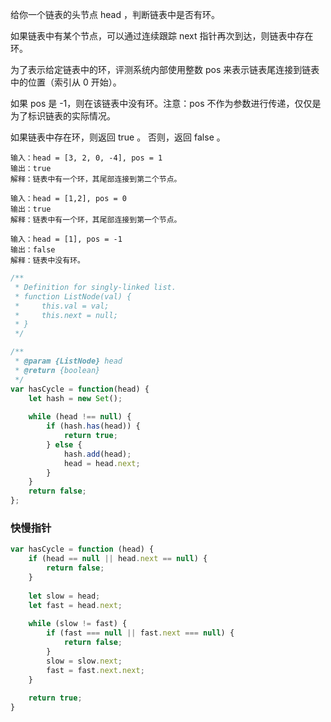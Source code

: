 给你一个链表的头节点 head ，判断链表中是否有环。

如果链表中有某个节点，可以通过连续跟踪 next 指针再次到达，则链表中存在环。 

为了表示给定链表中的环，评测系统内部使用整数 pos 来表示链表尾连接到链表中的位置（索引从 0 开始）。

如果 pos 是 -1，则在该链表中没有环。注意：pos 不作为参数进行传递，仅仅是为了标识链表的实际情况。

如果链表中存在环，则返回 true 。 否则，返回 false 。


```
输入：head = [3, 2, 0, -4], pos = 1
输出：true
解释：链表中有一个环，其尾部连接到第二个节点。
```

```
输入：head = [1,2], pos = 0
输出：true
解释：链表中有一个环，其尾部连接到第一个节点。
```

```
输入：head = [1], pos = -1
输出：false
解释：链表中没有环。
```

```js
/**
 * Definition for singly-linked list.
 * function ListNode(val) {
 *     this.val = val;
 *     this.next = null;
 * }
 */

/**
 * @param {ListNode} head
 * @return {boolean}
 */
var hasCycle = function(head) {
    let hash = new Set();
    
    while (head !== null) {
        if (hash.has(head)) {
            return true;
        } else {
            hash.add(head);
            head = head.next;
        }
    }
    return false;
};
```

### 快慢指针

```js
var hasCycle = function (head) {
    if (head == null || head.next == null) {
        return false;
    }
    
    let slow = head;
    let fast = head.next;
    
    while (slow != fast) {
        if (fast === null || fast.next === null) {
            return false;
        }
        slow = slow.next;
        fast = fast.next.next;
    }
    
    return true;
}
```